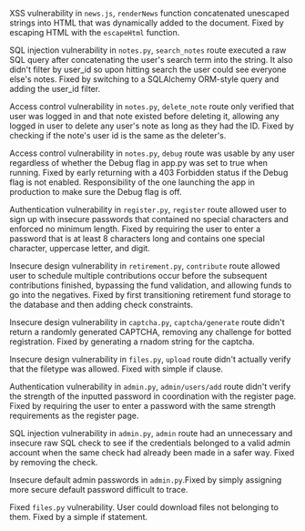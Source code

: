 XSS vulnerability in `news.js`, `renderNews` function concatenated unescaped strings into HTML that was dynamically added to the document.
Fixed by escaping HTML with the `escapeHtml` function.

SQL injection vulnerability in `notes.py`, `search_notes` route executed a raw SQL query after concatenating the user's search term into the string. It also didn't filter by user_id so upon hitting search the user could see everyone else's notes.
Fixed by switching to a SQLAlchemy ORM-style query and adding the user_id filter.

Access control vulnerability in `notes.py`, `delete_note` route only verified that user was logged in and that note existed before deleting it, allowing any logged in user to delete any user's note as long as they had the ID. Fixed by checking if the note's user id is the same as the deleter's.

Access control vulnerability in `notes.py`, `debug` route was usable by any user regardless of whether the Debug flag in app.py was set to true when running.
Fixed by early returning with a 403 Forbidden status if the Debug flag is not enabled. Responsibility of the one launching the app in production to make sure the Debug flag is off.

Authentication vulnerability in `register.py`, `register` route allowed user to sign up with insecure passwords that contained no special characters and enforced no minimum length.
Fixed by requiring the user to enter a password that is at least 8 characters long and contains one special character, uppercase letter, and digit.

Insecure design vulnerability in `retirement.py`, `contribute` route allowed user to schedule multiple contributions occur before the subsequent contributions finished, bypassing the fund validation, and allowing funds to go into the negatives.
Fixed by first transitioning retirement fund storage to the database and then adding check constraints.

Insecure design vulnerability in `captcha.py`, `captcha/generate` route didn't return a randomly generated CAPTCHA, removing any challenge for botted registration.
Fixed by generating a rnadom string for the captcha.

Insecure design vulnerability in `files.py`, `upload` route didn't actually verify that the filetype was allowed.
Fixed with simple if clause.

Authentication vulnerability in `admin.py`, `admin/users/add` route didn't verify the strength of the inputted password in coordination with the register page.
Fixed by requiring the user to enter a password with the same strength requirements as the register page.

SQL injection vulnerability in `admin.py`, `admin` route had an unnecessary and insecure raw SQL check to see if the credentials belonged to a valid admin account when the same check had already been made in a safer way.
Fixed by removing the check.

Insecure default admin passwords in `admin.py`.Fixed by simply assigning more secure default password difficult to trace.

Fixed `files.py` vulnerability. User could download files not belonging to them. Fixed by a simple if statement. 
